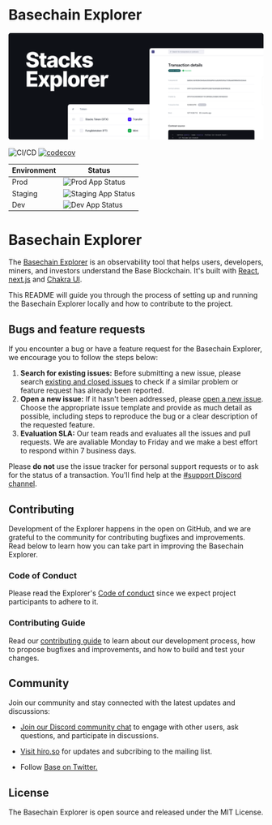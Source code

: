# Basechain Explorer


![An image of the Basechain Explorer](/explorer-image.png 'Basechain Explorer')


![CI/CD](https://github.com/blockstack/explorer/actions/workflows/ci.yml/badge.svg)
[![codecov](https://codecov.io/gh/hirosystems/explorer/branch/main/graph/badge.svg?token=03EGMFTMO0)](https://codecov.io/gh/hirosystems/explorer)

| Environment | Status                                                                                                                                                         |
|-------------|----------------------------------------------------------------------------------------------------------------------------------------------------------------|
| Prod        | ![Prod App Status](https://argo-cd.hiro.tools/api/badge?name=explorer&revision=true)          |
| Staging     | ![Staging App Status](https://argo-cd.stg.hiro.tools/api/badge?name=explorer&revision=true) |
| Dev         | ![Dev App Status](https://argo-cd.dev.hiro.tools/api/badge?name=explorer&revision=true)    |

# Basechain Explorer

The [Basechain Explorer](https://explorer.hiro.so/) is an observability tool that helps users, developers, miners, and investors understand the Base Blockchain. It's built with [React](https://reactjs.org/), [next.js](https://nextjs.org/) and [Chakra UI](https://chakra-ui.com/).

This README will guide you through the process of setting up and running the Basechain Explorer locally and how to contribute to the project.

## Bugs and feature requests

If you encounter a bug or have a feature request for the Basechain Explorer, we encourage you to follow the steps below:

 1. **Search for existing issues:** Before submitting a new issue, please search [existing and closed issues](https://github.com/hirosystems/explorer/issues) to check if a similar problem or feature request has already been reported.
 1. **Open a new issue:** If it hasn't been addressed, please [open a new issue](https://github.com/hirosystems/explorer/issues/new/choose). Choose the appropriate issue template and provide as much detail as possible, including steps to reproduce the bug or a clear description of the requested feature.
 1. **Evaluation SLA:** Our team reads and evaluates all the issues and pull requests. We are avaliable Monday to Friday and we make a best effort to respond within 7 business days.

Please **do not** use the issue tracker for personal support requests or to ask for the status of a transaction. You'll find help at the [#support Discord channel](https://discord.com/channels/621759717756370964/625538774230892545).


## Contributing

Development of the Explorer happens in the open on GitHub, and we are grateful to the community for contributing bugfixes and improvements. Read below to learn how you can take part in improving the Basechain Explorer.

### Code of Conduct
Please read the Explorer's [Code of conduct](https://github.com/hirosystems/explorer/blob/main/CODE_OF_CONDUCT.md) since we expect project participants to adhere to it. 

### Contributing Guide
Read our [contributing guide](https://github.com/hirosystems/explorer/blob/main/.github/CONTRIBUTING.md) to learn about our development process, how to propose bugfixes and improvements, and how to build and test your changes.


## Community

Join our community and stay connected with the latest updates and discussions:

- [Join our Discord community chat](https://discord.gg/ZQR6cyZC) to engage with other users, ask questions, and participate in discussions.

- [Visit hiro.so](https://www.hiro.so/) for updates and subcribing to the mailing list.

- Follow [Base on Twitter.](https://twitter.com/hirosystems)

## License

The Basechain Explorer is open source and released under the MIT License.
